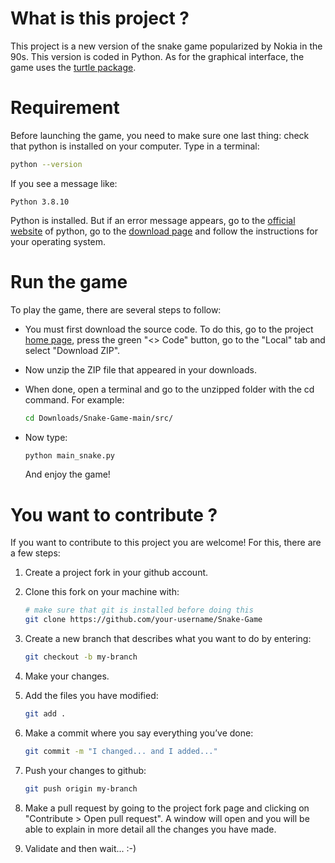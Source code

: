 # What is this project ?

This project is a new version of the snake game popularized by Nokia in the 90s. This version is coded in Python. As for the graphical interface, the game uses the [turtle package](https://docs.python.org/fr/3/library/turtle.html).

# Requirement

Before launching the game, you need to make sure one last thing: check that python is installed on your computer. Type in a terminal:

```sh
python --version
```

If you see a message like:

```
Python 3.8.10
```

Python is installed. But if an error message appears, go to the [official website](https://www.python.org/) of python, go to the [download page](https://www.python.org/downloads/) and follow the instructions for your operating system.

# Run the game

To play the game, there are several steps to follow:

* You must first download the source code. To do this, go to the project [home page](https://github.com/Debboss/Snake-Game), press the green "<> Code" button, go to the "Local" tab and select "Download ZIP".
* Now unzip the ZIP file that appeared in your downloads.
* When done, open a terminal and go to the unzipped folder with the cd command. For example:

    ```sh
    cd Downloads/Snake-Game-main/src/
    ```

* Now type:

    ```sh
    python main_snake.py
    ```

    And enjoy the game!

# You want to contribute ?

If you want to contribute to this project you are welcome! For this, there are a few steps:

1. Create a project fork in your github account.
2. Clone this fork on your machine with:

    ```sh
    # make sure that git is installed before doing this
    git clone https://github.com/your-username/Snake-Game
    ```

3. Create a new branch that describes what you want to do by entering:

    ```sh
    git checkout -b my-branch
    ```

4. Make your changes.

5. Add the files you have modified:

    ```sh
    git add .
    ```

6. Make a commit where you say everything you’ve done:

    ```sh
    git commit -m "I changed... and I added..."
    ```

7. Push your changes to github:

    ```sh
    git push origin my-branch
    ```

8. Make a pull request by going to the project fork page and clicking on "Contribute > Open pull request". A window will open and you will be able to explain in more detail all the changes you have made.

9. Validate and then wait... :-)
